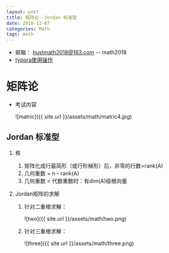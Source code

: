 ```yaml
---
layout: post
title: 矩阵论--Jordan 标准型
date: 2018-12-07
categories: Math
tags: math 
---
```


+ 邮箱： hustmath2018@163.com -- math2018
+ [typora使用操作](https://blog.csdn.net/WeiDelight/article/details/81011921)
# 矩阵论 

+ 考试内容

  ![matric]({{ site.url }}/assets/math/matric4.jpg)

## Jordan 标准型

1. 秩
   1. 矩阵化成行最简形（或行阶梯形）后，非零的行数=rank(A)
   2. 几何重数 = n - rank(A)
   3. 几何重数 < 代数重数时：有dim(A)级根向量

2. Jordan矩阵的求解

   1. 针对二重根求解：

      ![two]({{ site.url }}/assets/math/two.png)

   2. 针对三重根求解：

      ![three]({{ site.url }}/assets/math/three.png)

